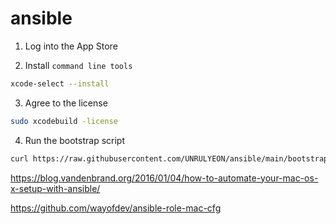 # ansible

1. Log into the App Store

2. Install `command line tools`

```bash
xcode-select --install
```

3. Agree to the license

```bash
sudo xcodebuild -license
```

4. Run the bootstrap script

```bash
curl https://raw.githubusercontent.com/UNRULYEON/ansible/main/bootstrap-mac | bash
```

https://blog.vandenbrand.org/2016/01/04/how-to-automate-your-mac-os-x-setup-with-ansible/

https://github.com/wayofdev/ansible-role-mac-cfg
